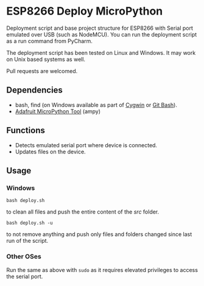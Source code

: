 # ESP8266 Deploy MicroPython
Deployment script and base project structure for ESP8266 with Serial port emulated over USB 
(such as NodeMCU). You can run the deployment script as a run command from PyCharm.

The deployment script has been tested on Linux and Windows. It may work on Unix based systems as well. 

Pull requests are welcomed.

## Dependencies

* bash, find (on Windows available as part of [Cygwin](https://cygwin.com/install.html) or 
  [Git Bash](https://git-scm.com/download/win)).
* [Adafruit MicroPython Tool](https://github.com/adafruit/ampy#installation) (ampy)

## Functions

* Detects emulated serial port where device is connected.
* Updates files on the device.

## Usage

### Windows

`bash deploy.sh`

to clean all files and push the entire content of the _src_ folder.

`bash deploy.sh -u`

to not remove anything and push only files and folders changed since last run of the script.

### Other OSes

Run the same as above with `sudo` as it requires elevated privileges to access the serial port.